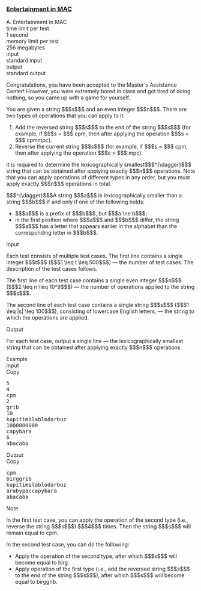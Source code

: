 <h3><a href="https://codeforces.com/contest/1935/problem/A" target="_blank" rel="noopener noreferrer">Entertainment in MAC</a></h3>

<div class="header"><div class="title">A. Entertainment in MAC</div><div class="time-limit"><div class="property-title">time limit per test</div>1 second</div><div class="memory-limit"><div class="property-title">memory limit per test</div>256 megabytes</div><div class="input-file input-standard"><div class="property-title">input</div>standard input</div><div class="output-file output-standard"><div class="property-title">output</div>standard output</div></div><div><p>Congratulations, you have been accepted to the Master's Assistance Center! However, you were extremely bored in class and got tired of doing nothing, so you came up with a game for yourself.</p><p>You are given a string $$$s$$$ and an <span class="tex-font-style-bf">even</span> integer $$$n$$$. There are two types of operations that you can apply to it:</p><ol> <li> Add the reversed string $$$s$$$ to the end of the string $$$s$$$ (for example, if $$$s = $$$ <span class="tex-font-style-tt">cpm</span>, then after applying the operation $$$s = $$$ <span class="tex-font-style-tt">cpmmpc</span>). </li><li> Reverse the current string $$$s$$$ (for example, if $$$s = $$$ <span class="tex-font-style-tt">cpm</span>, then after applying the operation $$$s = $$$ <span class="tex-font-style-tt">mpc</span>). </li></ol><p>It is required to determine the lexicographically smallest$$$^{\dagger}$$$ string that can be obtained after applying <span class="tex-font-style-bf">exactly</span> $$$n$$$ operations. Note that you can apply operations of different types in any order, but you must apply exactly $$$n$$$ operations in total.</p><p>$$$^{\dagger}$$$A string $$$a$$$ is lexicographically smaller than a string $$$b$$$ if and only if one of the following holds: </p><ul> <li> $$$a$$$ is a prefix of $$$b$$$, but $$$a \ne b$$$; </li><li> in the first position where $$$a$$$ and $$$b$$$ differ, the string $$$a$$$ has a letter that appears earlier in the alphabet than the corresponding letter in $$$b$$$. </li></ul></div><div class="input-specification"><div class="section-title">Input</div><p>Each test consists of multiple test cases. The first line contains a single integer $$$t$$$ ($$$1 \leq t \leq 500$$$) — the number of test cases. The description of the test cases follows.</p><p>The first line of each test case contains a single <span class="tex-font-style-bf">even</span> integer $$$n$$$ ($$$2 \leq n \leq 10^9$$$) — the number of operations applied to the string $$$s$$$.</p><p>The second line of each test case contains a single string $$$s$$$ ($$$1 \leq |s| \leq 100$$$), consisting of lowercase English letters, — the string to which the operations are applied.</p></div><div class="output-specification"><div class="section-title">Output</div><p>For each test case, output a single line — the lexicographically smallest string that can be obtained after applying exactly $$$n$$$ operations.</p></div><div class="sample-tests"><div class="section-title">Example</div><div class="sample-test"><div class="input"><div class="title">Input<div title="Copy" data-clipboard-target="#id002552645463791945" id="id0003864676932817457" class="input-output-copier">Copy</div></div><pre id="id002552645463791945"><div class="test-example-line test-example-line-even test-example-line-0">5</div><div class="test-example-line test-example-line-odd test-example-line-1">4</div><div class="test-example-line test-example-line-odd test-example-line-1">cpm</div><div class="test-example-line test-example-line-even test-example-line-2">2</div><div class="test-example-line test-example-line-even test-example-line-2">grib</div><div class="test-example-line test-example-line-odd test-example-line-3">10</div><div class="test-example-line test-example-line-odd test-example-line-3">kupitimilablodarbuz</div><div class="test-example-line test-example-line-even test-example-line-4">1000000000</div><div class="test-example-line test-example-line-even test-example-line-4">capybara</div><div class="test-example-line test-example-line-odd test-example-line-5">6</div><div class="test-example-line test-example-line-odd test-example-line-5">abacaba</div></pre></div><div class="output"><div class="title">Output<div title="Copy" data-clipboard-target="#id006835355638792094" id="id002085079636753625" class="input-output-copier">Copy</div></div><pre id="id006835355638792094">cpm
birggrib
kupitimilablodarbuz
arabypaccapybara
abacaba
</pre></div></div></div><div class="note"><div class="section-title">Note</div><p>In the first test case, you can apply the operation of the second type (i.e., reverse the string $$$s$$$) $$$4$$$ times. Then the string $$$s$$$ will remain equal to <span class="tex-font-style-tt">cpm</span>.</p><p>In the second test case, you can do the following: </p><ul> <li> Apply the operation of the second type, after which $$$s$$$ will become equal to <span class="tex-font-style-tt">birg</span>. </li><li> Apply operation of the first type (i.e., add the reversed string $$$s$$$ to the end of the string $$$s$$$), after which $$$s$$$ will become equal to <span class="tex-font-style-tt">birggrib</span>. </li></ul></div>